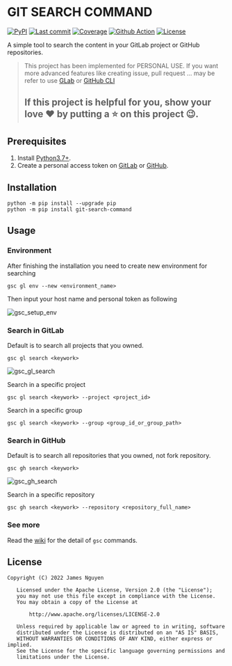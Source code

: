 # GIT SEARCH COMMAND

[![PyPI](https://img.shields.io/pypi/v/git-search-command?label=PyPi&logo=pypi&logoColor=white)](https://pypi.org/project/git-search-command/)
[![Last commit](https://img.shields.io/github/last-commit/jamesnguyen46/git-search-command?label=Last%20Commit&logo=github&logoColor=white&color=yellow)](https://github.com/jamesnguyen46/git-search-command/commits/)
[![Coverage](https://img.shields.io/codecov/c/github/jamesnguyen46/git-search-command?token=HO0BAT95VI&label=Coverage&logo=codecov&logoColor=white)](https://codecov.io/gh/jamesnguyen46/git-search-command)
[![Github Action](https://img.shields.io/github/actions/workflow/status/jamesnguyen46/git-search-command/push_pull_request.yml?label=CI&logo=github-actions&logoColor=white)](https://github.com/jamesnguyen46/git-search-command/actions/workflows/push_pull_request.yml)
[![License](https://img.shields.io/badge/license-Apache-orange?label=License&logo=apache&logoColor=white)](https://github.com/jamesnguyen46/git-search-command/blob/main/LICENSE)

A simple tool to search the content in your GitLab project or GitHub repositories.

> This project has been implemented for PERSONAL USE. If you want more advanced features like creating issue, pull request ... may be refer to use [GLab](https://gitlab.com/gitlab-org/cli) or [GitHub CLI](https://github.com/cli/cli)
>
> ## If this project is helpful for you, show your love ❤️ by putting a ⭐ on this project 😉.

## Prerequisites

1. Install [Python3.7+](https://www.python.org/downloads/).
2. Create a personal access token on [GitLab](https://docs.gitlab.com/ee/user/project/settings/project_access_tokens.html) or [GitHub](https://docs.github.com/en/authentication/keeping-your-account-and-data-secure/creating-a-personal-access-token).

## Installation

```
python -m pip install --upgrade pip
python -m pip install git-search-command
```

## Usage

### Environment

After finishing the installation you need to create new environment for searching

```
gsc gl env --new <environment_name>
```

Then input your host name and personal token as following

![gsc_setup_env](https://user-images.githubusercontent.com/9126025/205210447-517c3fcc-6b5b-4d39-8c4d-aa89e1dc7ecc.gif)

### Search in GitLab

Default is to search all projects that you owned.

```
gsc gl search <keywork>
```

![gsc_gl_search](https://user-images.githubusercontent.com/9126025/205210438-274af890-4dc3-498b-8cc0-a01621d275ab.gif)

Search in a specific project

```
gsc gl search <keywork> --project <project_id>
```

Search in a specific group

```
gsc gl search <keywork> --group <group_id_or_group_path>
```

### Search in GitHub

Default is to search all repositories that you owned, not fork repository.

```
gsc gh search <keywork>
```

![gsc_gh_search](https://user-images.githubusercontent.com/9126025/205210430-1d495ebf-1538-413e-b3af-a60aeb144603.gif)

Search in a specific repository

```
gsc gh search <keywork> --repository <repository_full_name>
```

### See more

Read the [wiki](https://github.com/jamesnguyen46/git-search-command/wiki) for the detail of `gsc` commands.

## License

```
Copyright (C) 2022 James Nguyen

   Licensed under the Apache License, Version 2.0 (the "License");
   you may not use this file except in compliance with the License.
   You may obtain a copy of the License at

       http://www.apache.org/licenses/LICENSE-2.0

   Unless required by applicable law or agreed to in writing, software
   distributed under the License is distributed on an "AS IS" BASIS,
   WITHOUT WARRANTIES OR CONDITIONS OF ANY KIND, either express or implied.
   See the License for the specific language governing permissions and
   limitations under the License.
```
